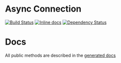 # Async Connection
[![Build Status](https://travis-ci.org/sitegui/asynconnection.svg?branch=master)](https://travis-ci.org/sitegui/asynconnection)
[![Inline docs](https://inch-ci.org/github/sitegui/asynconnection.svg?branch=master)](https://inch-ci.org/github/sitegui/asynconnection)
[![Dependency Status](https://david-dm.org/sitegui/asynconnection.svg)](https://david-dm.org/sitegui/asynconnection)

# Docs
All public methods are described in the [generated docs](http://sitegui.github.io/asynconnection/)